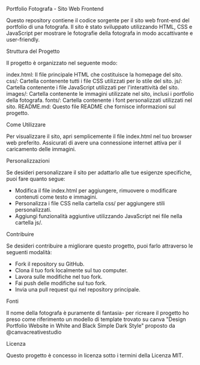 Portfolio Fotografa - Sito Web Frontend

Questo repository contiene il codice sorgente per il sito web front-end del portfolio di una fotografa. Il sito è stato sviluppato utilizzando HTML, CSS e JavaScript per mostrare le fotografie della fotografa in modo accattivante e user-friendly.

Struttura del Progetto

Il progetto è organizzato nel seguente modo:

  index.html: Il file principale HTML che costituisce la homepage del sito.
  css/: Cartella contenente tutti i file CSS utilizzati per lo stile del sito.
  js/: Cartella contenente i file JavaScript utilizzati per l'interattività del sito.
  images/: Cartella contenente le immagini utilizzate nel sito, inclusi i portfolio della fotografa.
  fonts/: Cartella contenente i font personalizzati utilizzati nel sito.
  README.md: Questo file README che fornisce informazioni sul progetto.

Come Utilizzare

  Per visualizzare il sito, apri semplicemente il file index.html nel tuo browser web preferito. Assicurati di avere una connessione internet attiva per il caricamento delle immagini.

Personalizzazioni

  Se desideri personalizzare il sito per adattarlo alle tue esigenze specifiche, puoi fare quanto segue:
  - Modifica il file index.html per aggiungere, rimuovere o modificare contenuti come testo e immagini.
  - Personalizza i file CSS nella cartella css/ per aggiungere stili personalizzati.
  - Aggiungi funzionalità aggiuntive utilizzando JavaScript nei file nella cartella js/.

Contribuire

  Se desideri contribuire a migliorare questo progetto, puoi farlo attraverso le seguenti modalità:
  - Fork il repository su GitHub.
  - Clona il tuo fork localmente sul tuo computer.
  - Lavora sulle modifiche nel tuo fork.
  - Fai push delle modifiche sul tuo fork.
  - Invia una pull request qui nel repository principale.

Fonti

  Il nome della fotografa è puramente di fantasia- per ricreare il progetto ho preso come riferimento un modello di template trovato su canva "Design Portfolio Website in White and Black Simple Dark Style" proposto da @canvacreativestudio

Licenza

  Questo progetto è concesso in licenza sotto i termini della Licenza MIT.
